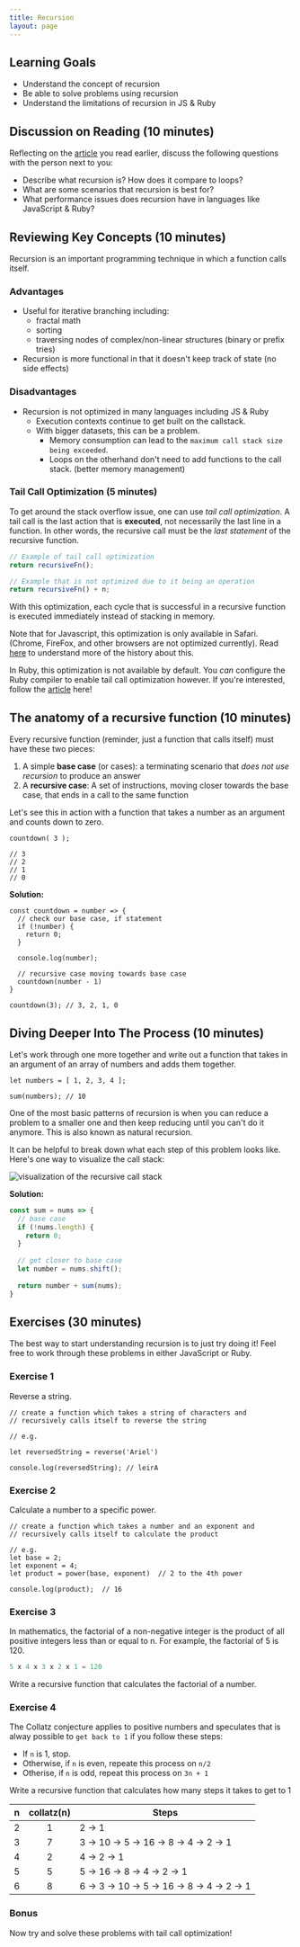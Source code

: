 ```yaml
---
title: Recursion
layout: page
---
```


## Learning Goals

- Understand the concept of recursion
- Be able to solve problems using recursion
- Understand the limitations of recursion in JS & Ruby

## Discussion on Reading (10 minutes)

Reflecting on the [article](https://www.sitepoint.com/recursion-functional-javascript/) you read earlier, discuss the following questions with the person next to you:

  * Describe what recursion is? How does it compare to loops?
  * What are some scenarios that recursion is best for?
  * What performance issues does recursion have in languages like JavaScript & Ruby?

## Reviewing Key Concepts (10 minutes)

Recursion is an important programming technique in which a function calls itself.  

### Advantages

* Useful for iterative branching including:
  * fractal math
  * sorting
  * traversing nodes of complex/non-linear structures (binary or prefix tries)
* Recursion is more functional in that it doesn't keep track of state (no side effects)

### Disadvantages
* Recursion is not optimized in many languages including JS & Ruby
  * Execution contexts continue to get built on the callstack.
  * With bigger datasets, this can be a problem.
    * Memory consumption can lead to the `maximum call stack size being exceeded`.
    * Loops on the otherhand don't need to add functions to the call stack. (better memory management)

### Tail Call Optimization (5 minutes)

To get around the stack overflow issue, one can use *tail call optimization*.  A tail call is the last action that is **executed**, not necessarily the last line in a function. In other words, the recursive call must be the *last statement* of the recursive function.

```js
// Example of tail call optimization
return recursiveFn();

// Example that is not optimized due to it being an operation
return recursiveFn() + n;
```

With this optimization, each cycle that is successful in a recursive function is executed immediately instead of stacking in memory.  

Note that for Javascript, this optimization is only available in Safari.  (Chrome, FireFox, and other browsers are not optimized currently).  Read [here](https://stackoverflow.com/questions/54719548/tail-call-optimization-implementation-in-javascript-engines) to understand more of the history about this.

In Ruby, this optimization is not available by default.  You *can* configure the Ruby compiler to enable tail call optimization however.  If you're interested, follow the [article](https://nithinbekal.com/posts/ruby-tco/) here!

## The anatomy of a recursive function (10 minutes)

Every recursive function (reminder, just a function that calls itself) must have these two pieces:

1. A simple **base case** (or cases): a terminating scenario that _does not use recursion_ to produce an answer
2. A **recursive case**: A set of instructions, moving closer towards the base case, that ends in a call to the same function

Let's see this in action with a function that takes a number as an argument and counts down to zero.

```
countdown( 3 );

// 3
// 2
// 1
// 0
```

**Solution:**
```
const countdown = number => {
  // check our base case, if statement
  if (!number) {
    return 0;
  }
  
  console.log(number);
  
  // recursive case moving towards base case
  countdown(number - 1)
}

countdown(3); // 3, 2, 1, 0
```

## Diving Deeper Into The Process (10 minutes)

Let's work through one more together and write out a function that takes in an argument of an array of numbers and adds them together.

```
let numbers = [ 1, 2, 3, 4 ];

sum(numbers); // 10
```

One of the most basic patterns of recursion is when you can reduce a problem to a smaller one and then keep reducing until you can't do it anymore. This is also known as natural recursion.

It can be helpful to break down what each step of this problem looks like. Here's one way to visualize the call stack:

![visualization of the recursive call stack](https://i.imgur.com/Ly55ggk.png)

**Solution:**
```js
const sum = nums => {
  // base case
  if (!nums.length) {
    return 0;
  }
  
  // get closer to base case
  let number = nums.shift();
  
  return number + sum(nums);
}
```

## Exercises (30 minutes)

The best way to start understanding recursion is to just try doing it!  Feel free to work through these problems in either JavaScript or Ruby.

### Exercise 1

Reverse a string.

```
// create a function which takes a string of characters and
// recursively calls itself to reverse the string

// e.g.

let reversedString = reverse('Ariel')

console.log(reversedString); // leirA
```

### Exercise 2

Calculate a number to a specific power.

```
// create a function which takes a number and an exponent and
// recursively calls itself to calculate the product

// e.g.
let base = 2;
let exponent = 4;
let product = power(base, exponent)  // 2 to the 4th power

console.log(product);  // 16
```

### Exercise 3

In mathematics, the factorial of a non-negative integer is the product of all positive integers less than or equal to n. For example, the factorial of 5 is 120.

```js
5 x 4 x 3 x 2 x 1 = 120
```

Write a recursive function that calculates the factorial of a number.

### Exercise 4

The Collatz conjecture applies to positive numbers and speculates that is alway possible to `get back to 1` if you follow these steps:

- If `n` is 1, stop.
- Otherwise, if `n` is even, repeate this process on `n/2`
- Otherise, if `n` is odd, repeat this process on `3n + 1`

Write a recursive function that calculates how many steps it takes to get to 1

n | collatz(n) |Steps
--- | :---: | --- 
2 | 1 | 2 -> 1 
3 | 7 | 3 -> 10 -> 5 -> 16 -> 8 -> 4 -> 2 -> 1
4 | 2 | 4 -> 2 -> 1
5 | 5 | 5 -> 16 -> 8 -> 4 -> 2 -> 1
6 | 8 | 6 -> 3 -> 10 -> 5 -> 16 -> 8 -> 4 -> 2 -> 1


### Bonus
Now try and solve these problems with tail call optimization!